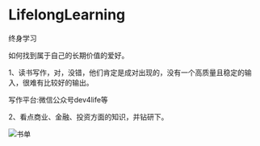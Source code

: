 # LifelongLearning
终身学习

如何找到属于自己的长期价值的爱好。

1、读书写作，对，没错，他们肯定是成对出现的，没有一个高质量且稳定的输入，很难有比较好的输出。

写作平台:微信公众号dev4life等

2、看点商业、金融、投资方面的知识，并钻研下。

![书单](https://cdn.jsdelivr.net/gh/mianshiba/pics/%E9%A9%AC%E8%B6%85%E4%B9%A6%E5%8D%95_2021-06-12_00-44-25.my78wyvpbak.png)
